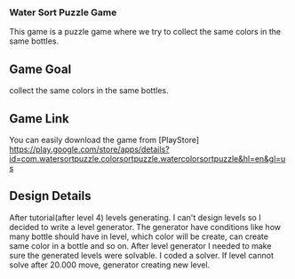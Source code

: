 ### Water Sort Puzzle Game
This game is a puzzle game where we try to collect the same colors in the same bottles.
## Game Goal
collect the same colors in the same bottles.
## Game Link
You can easily download the game from [PlayStore] https://play.google.com/store/apps/details?id=com.watersortpuzzle.colorsortpuzzle.watercolorsortpuzzle&hl=en&gl=us
## Design Details

After tutorial(after level 4) levels generating. I can't design levels so I decided to write a level generator.
The generator have conditions like how many bottle should have in level, which color will be create, can create same color in a bottle and so on. 
After level generator I needed to make sure the generated levels were solvable. I coded a solver. If level cannot solve after 20.000 move,
generator creating new level.
